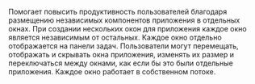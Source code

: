 ﻿Помогает повысить продуктивность пользователей благодаря размещению независимых компонентов приложения в отдельных окнах. При создании нескольких окон для приложения каждое окно является независимым от остальных. Каждое окно отдельно отображается на панели задач. Пользователи могут перемещать, отображать и скрывать окна приложения, изменять их размер и переключаться между окнами, как если бы это были отдельные приложения. Каждое окно работает в собственном потоке.